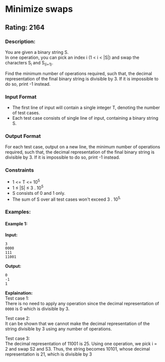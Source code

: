 # Minimize swaps
## Rating: 2164
### Description:
You are given a binary string S.  
In one operation, you can pick an index i (1 < i < |S|) and swap the characters S<sub>i</sub> and S<sub>(i+1)</sub>.

Find the minimum number of operations required, such that, the decimal representation of the final binary string is divisible by 3. If it is impossible to do so, print -1 instead.
### Input Format
- The first line of input will contain a single integer T, denoting the number of test cases.
- Each test case consists of single line of input, containing a binary string S.
### Output Format
For each test case, output on a new line, the minimum number of operations required, such that, the decimal representation of the final binary string is divisible by 3. If it is impossible to do so, print -1 instead.
### Constraints
- 1 <= T <= 10<sup>5</sup>
- 1 ≤ |S| ≤ 3 . 10<sup>5</sup>
- S consists of 0 and 1 only.
- The sum of S over all test cases won't exceed 3 . 10<sup>5.</sup>

### Examples:
#### Example 1:
**Input:**
```
3
0000
111
11001
```
**Output:**
```
0
-1
1
```
**Explaination:**  
Test case 1:  
There is no need to apply any operation since the decimal representation of `0000` is 0 which is divisible by 3.

Test case 2:  
It can be shown that we cannot make the decimal representation of the string divisible by 3 using any number of operations.

Test case 3:  
The decimal representation of 11001 is 25. Using one operation, we pick i = 2 and swap S2 and S3. Thus, the string becomes 10101, whose decimal representation is 21, which is divisible by 3